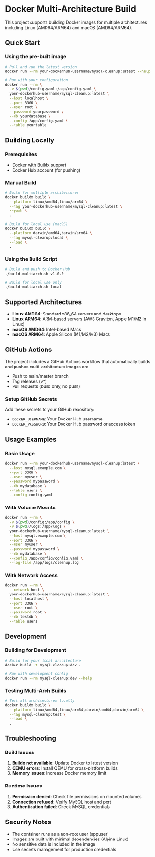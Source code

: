 # Docker Multi-Architecture Build

This project supports building Docker images for multiple architectures including Linux (AMD64/ARM64) and macOS (AMD64/ARM64).

## Quick Start

### Using the pre-built image

```bash
# Pull and run the latest version
docker run --rm your-dockerhub-username/mysql-cleanup:latest --help

# Run with your configuration
docker run --rm \
  -v $(pwd)/config.yaml:/app/config.yaml \
  your-dockerhub-username/mysql-cleanup:latest \
  --host localhost \
  --port 3306 \
  --user root \
  --password yourpassword \
  --db yourdatabase \
  --config /app/config.yaml \
  --table yourtable
```

## Building Locally

### Prerequisites

- Docker with Buildx support
- Docker Hub account (for pushing)

### Manual Build

```bash
# Build for multiple architectures
docker buildx build \
  --platform linux/amd64,linux/arm64 \
  --tag your-dockerhub-username/mysql-cleanup:latest \
  --push \
  .

# Build for local use (macOS)
docker buildx build \
  --platform darwin/amd64,darwin/arm64 \
  --tag mysql-cleanup:local \
  --load \
  .
```

### Using the Build Script

```bash
# Build and push to Docker Hub
./build-multiarch.sh v1.0.0

# Build for local use only
./build-multiarch.sh local
```

## Supported Architectures

- **Linux AMD64**: Standard x86_64 servers and desktops
- **Linux ARM64**: ARM-based servers (AWS Graviton, Apple M1/M2 in Linux)
- **macOS AMD64**: Intel-based Macs
- **macOS ARM64**: Apple Silicon (M1/M2/M3) Macs

## GitHub Actions

The project includes a GitHub Actions workflow that automatically builds and pushes multi-architecture images on:

- Push to main/master branch
- Tag releases (v*)
- Pull requests (build only, no push)

### Setup GitHub Secrets

Add these secrets to your GitHub repository:

- `DOCKER_USERNAME`: Your Docker Hub username
- `DOCKER_PASSWORD`: Your Docker Hub password or access token

## Usage Examples

### Basic Usage

```bash
docker run --rm your-dockerhub-username/mysql-cleanup:latest \
  --host mysql.example.com \
  --port 3306 \
  --user myuser \
  --password mypassword \
  --db mydatabase \
  --table users \
  --config config.yaml
```

### With Volume Mounts

```bash
docker run --rm \
  -v $(pwd)/config:/app/config \
  -v $(pwd)/logs:/app/logs \
  your-dockerhub-username/mysql-cleanup:latest \
  --host mysql.example.com \
  --port 3306 \
  --user myuser \
  --password mypassword \
  --db mydatabase \
  --config /app/config/config.yaml \
  --log-file /app/logs/cleanup.log
```

### With Network Access

```bash
docker run --rm \
  --network host \
  your-dockerhub-username/mysql-cleanup:latest \
  --host localhost \
  --port 3306 \
  --user root \
  --password root \
  --db testdb \
  --table users
```

## Development

### Building for Development

```bash
# Build for your local architecture
docker build -t mysql-cleanup:dev .

# Run with development config
docker run --rm mysql-cleanup:dev --help
```

### Testing Multi-Arch Builds

```bash
# Test all architectures locally
docker buildx build \
  --platform linux/amd64,linux/arm64,darwin/amd64,darwin/arm64 \
  --tag mysql-cleanup:test \
  --load \
  .
```

## Troubleshooting

### Build Issues

1. **Buildx not available**: Update Docker to latest version
2. **QEMU errors**: Install QEMU for cross-platform builds
3. **Memory issues**: Increase Docker memory limit

### Runtime Issues

1. **Permission denied**: Check file permissions on mounted volumes
2. **Connection refused**: Verify MySQL host and port
3. **Authentication failed**: Check MySQL credentials

## Security Notes

- The container runs as a non-root user (appuser)
- Images are built with minimal dependencies (Alpine Linux)
- No sensitive data is included in the image
- Use secrets management for production credentials 